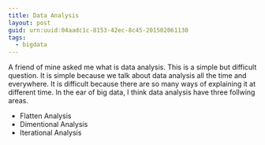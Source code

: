 ```yaml
---
title: Data Analysis 
layout: post
guid: urn:uuid:04aadc1c-8153-42ec-8c45-201502061130
tags:
  - bigdata
---
```

A friend of mine asked me what is data analysis. This is a simple but difficult question. It is simple because we talk about data analysis all the time and everywhere. It is difficult because there are so many ways of explaining it at different time. In the ear of big data, I think data analysis have three follwing areas.

* Flatten Analysis
* Dimentional Analysis
* Iterational Analysis